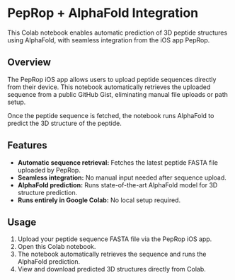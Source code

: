 # PepRop + AlphaFold Integration

This Colab notebook enables automatic prediction of 3D peptide structures using AlphaFold, with seamless integration from the iOS app PepRop.

## Overview

The PepRop iOS app allows users to upload peptide sequences directly from their device. This notebook automatically retrieves the uploaded sequence from a public GitHub Gist, eliminating manual file uploads or path setup.

Once the peptide sequence is fetched, the notebook runs AlphaFold to predict the 3D structure of the peptide.

## Features

- **Automatic sequence retrieval:** Fetches the latest peptide FASTA file uploaded by PepRop.
- **Seamless integration:** No manual input needed after sequence upload.
- **AlphaFold prediction:** Runs state-of-the-art AlphaFold model for 3D structure prediction.
- **Runs entirely in Google Colab:** No local setup required.

## Usage

1. Upload your peptide sequence FASTA file via the PepRop iOS app.
2. Open this Colab notebook.
3. The notebook automatically retrieves the sequence and runs the AlphaFold prediction.
4. View and download predicted 3D structures directly from Colab.

